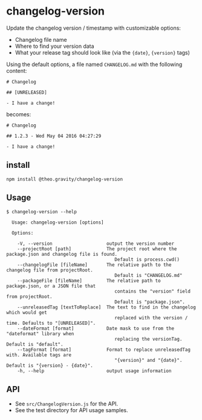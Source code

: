 # changelog-version

Update the changelog version / timestamp with customizable options:

- Changelog file name
- Where to find your version data
- What your release tag should look like (via the `{date}`, `{version}` tags)

Using the default options, a file named `CHANGELOG.md` with the following content:

```
# Changelog

## [UNRELEASED]

- I have a change!
```

becomes:

```
# Changelog

## 1.2.3 - Wed May 04 2016 04:27:29

- I have a change!
```

## install

`npm install @theo.gravity/changelog-version`

## Usage

```
$ changelog-version --help

  Usage: changelog-version [options]

  Options:

    -V, --version                    output the version number
    --projectRoot [path]             The project root where the package.json and changelog file is found.
                                        Default is process.cwd()
    --changelogFile [fileName]       The relative path to the changelog file from projectRoot.
                                        Default is "CHANGELOG.md"
    --packageFile [fileName]         The relative path to package.json, or a JSON file that
                                        contains the "version" field from projectRoot.
                                        Default is "package.json".
    --unreleasedTag [textToReplace]  The text to find in the changelog which would get
                                        replaced with the version / time. Defaults to "[UNRELEASED]".
    --dateFormat [format]            Date mask to use from the "dateformat" library when
                                        replacing the versionTag. Default is "default".
    --tagFormat [format]             Format to replace unreleasedTag with. Available tags are
                                        "{version}" and "{date}". Default is "{version} - {date}".
    -h, --help                       output usage information
```

## API

- See `src/ChangelogVersion.js` for the API.
- See the test directory for API usage samples.
